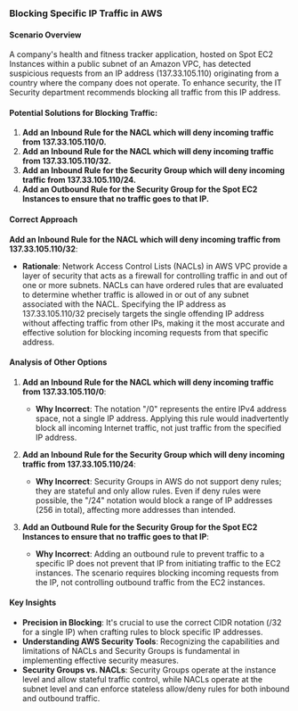### Blocking Specific IP Traffic in AWS

#### Scenario Overview

A company's health and fitness tracker application, hosted on Spot EC2 Instances within a public subnet of an Amazon VPC, has detected suspicious requests from an IP address (137.33.105.110) originating from a country where the company does not operate. To enhance security, the IT Security department recommends blocking all traffic from this IP address.

#### Potential Solutions for Blocking Traffic:

1. **Add an Inbound Rule for the NACL which will deny incoming traffic from 137.33.105.110/0.**
2. **Add an Inbound Rule for the NACL which will deny incoming traffic from 137.33.105.110/32.**
3. **Add an Inbound Rule for the Security Group which will deny incoming traffic from 137.33.105.110/24.**
4. **Add an Outbound Rule for the Security Group for the Spot EC2 Instances to ensure that no traffic goes to that IP.**

#### Correct Approach

**Add an Inbound Rule for the NACL which will deny incoming traffic from 137.33.105.110/32**:

- **Rationale**: Network Access Control Lists (NACLs) in AWS VPC provide a layer of security that acts as a firewall for controlling traffic in and out of one or more subnets. NACLs can have ordered rules that are evaluated to determine whether traffic is allowed in or out of any subnet associated with the NACL. Specifying the IP address as 137.33.105.110/32 precisely targets the single offending IP address without affecting traffic from other IPs, making it the most accurate and effective solution for blocking incoming requests from that specific address.

#### Analysis of Other Options

1. **Add an Inbound Rule for the NACL which will deny incoming traffic from 137.33.105.110/0**:
    
    - **Why Incorrect**: The notation "/0" represents the entire IPv4 address space, not a single IP address. Applying this rule would inadvertently block all incoming Internet traffic, not just traffic from the specified IP address.
2. **Add an Inbound Rule for the Security Group which will deny incoming traffic from 137.33.105.110/24**:
    
    - **Why Incorrect**: Security Groups in AWS do not support deny rules; they are stateful and only allow rules. Even if deny rules were possible, the "/24" notation would block a range of IP addresses (256 in total), affecting more addresses than intended.
3. **Add an Outbound Rule for the Security Group for the Spot EC2 Instances to ensure that no traffic goes to that IP**:
    
    - **Why Incorrect**: Adding an outbound rule to prevent traffic to a specific IP does not prevent that IP from initiating traffic to the EC2 instances. The scenario requires blocking incoming requests from the IP, not controlling outbound traffic from the EC2 instances.

#### Key Insights

- **Precision in Blocking**: It's crucial to use the correct CIDR notation (/32 for a single IP) when crafting rules to block specific IP addresses.
- **Understanding AWS Security Tools**: Recognizing the capabilities and limitations of NACLs and Security Groups is fundamental in implementing effective security measures.
- **Security Groups vs. NACLs**: Security Groups operate at the instance level and allow stateful traffic control, while NACLs operate at the subnet level and can enforce stateless allow/deny rules for both inbound and outbound traffic.